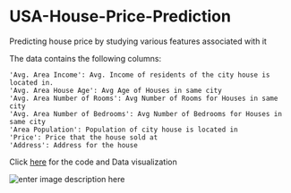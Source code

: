 # USA-House-Price-Prediction
Predicting house price by studying various features associated with it

The data contains the following columns:

    'Avg. Area Income': Avg. Income of residents of the city house is located in.
    'Avg. Area House Age': Avg Age of Houses in same city
    'Avg. Area Number of Rooms': Avg Number of Rooms for Houses in same city
    'Avg. Area Number of Bedrooms': Avg Number of Bedrooms for Houses in same city
    'Area Population': Population of city house is located in
    'Price': Price that the house sold at
    'Address': Address for the house
    
    
 Click [here](https://github.com/PrajwalRLJagtap/USA-House-Price-Prediction/blob/main/USA_House_Price_Prediction.ipynb) for the code and Data visualization 






![enter image description here](https://i.ytimg.com/vi/LvfbopVq-WE/maxresdefault.jpg)
